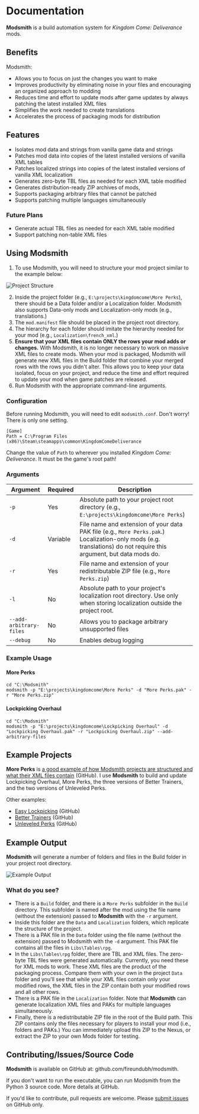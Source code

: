 <!-- TITLE: Modsmith -->

# Documentation
**Modsmith** is a build automation system for *Kingdom Come: Deliverance* mods.

## Benefits

Modsmith:

- Allows you to focus on just the changes you want to make
- Improves productivity by eliminating noise in your files and encouraging an organized approach to modding
- Reduces time and effort to update mods after game updates by always patching the latest installed XML files
- Simplifies the work needed to create translations
- Accelerates the process of packaging mods for distribution

## Features

- Isolates mod data and strings from vanilla game data and strings
- Patches mod data into copies of the latest installed versions of vanilla XML tables
- Patches localized strings into copies of the latest installed versions of vanilla XML localization
- Generates zero-byte TBL files as needed for each XML table modified
- Generates distribution-ready ZIP archives of mods,
- Supports packaging arbitrary files that cannot be patched
- Supports patching multiple languages simultaneously

### Future Plans

- Generate actual TBL files as needed for each XML table modified
- Support patching non-table XML files

## Using Modsmith

1. To use Modsmith, you will need to structure your mod project similar to the example below:

![Project Structure](https://i.imgur.com/K0BSRuX.jpg)

2. Inside the project folder (e.g., `E:\projects\kingdomcome\More Perks`), there should be a Data folder and/or a Localization folder. Modsmith also supports Data-only mods and Localization-only mods (e.g., translations.)
3. The `mod.manifest` file should be placed in the project root directory.
4. The hierarchy for each folder should imitate the hierarchy needed for your mod (e.g., `Localization\french_xml`.)
5. **Ensure that your XML files contain ONLY the rows your mod adds or changes.** With Modsmith, it is no longer necessary to work on massive XML files to create mods. When your mod is packaged, Modsmith will generate new XML files in the Build folder that combine your merged rows with the rows you didn't alter. This allows you to keep your data isolated, focus on your project, and reduce the time and effort required to update your mod when game patches are released.
6. Run Modsmith with the appropriate command-line arguments.

### Configuration

Before running Modsmith, you will need to edit `modsmith.conf`. Don't worry! There is only one setting.

```
[Game]
Path = C:\Program Files (x86)\Steam\steamapps\common\KingdomComeDeliverance
```

Change the value of `Path` to wherever you installed *Kingdom Come: Deliverance*. It must be the game's root path!

### Arguments

Argument | Required | Description
--- | --- | ---
`-p` | Yes | Absolute path to your project root directory (e.g., `E:\projects\kingdomcome\More Perks`)
`-d` | Variable | File name and extension of your data PAK file (e.g., `More Perks.pak`.) Localization-only mods (e.g. translations) do not require this argument, but data mods do.
`-r` | Yes | File name and extension of your redistributable ZIP file (e.g., `More Perks.zip`)
`-l` | No | Absolute path to your project's localization root directory. Use only when storing localization outside the project root.
`--add-arbitrary-files` | No | Allows you to package arbitrary unsupported files
`--debug` | No | Enables debug logging

### Example Usage

#### More Perks

```
cd "C:\Modsmith"
modsmith -p "E:\projects\kingdomcome\More Perks" -d "More Perks.pak" -r "More Perks.zip"
```

#### Lockpicking Overhaul

```
cd "C:\Modsmith"
modsmith -p "E:\projects\kingdomcome\Lockpicking Overhaul" -d "Lockpicking Overhaul.pak" -r "Lockpicking Overhaul.zip" --add-arbitrary-files
```

## Example Projects

**More Perks** is [a good example of how Modsmith projects are structured and what their XML files contain](https://github.com/fireundubh/kingdomcome/tree/master/More%20Perks) (GitHub). I use **Modsmith** to build and update Lockpicking Overhaul, More Perks, the three versions of Better Trainers, and the two versions of Unleveled Perks.

Other examples:

- [Easy Lockpicking](https://github.com/fireundubh/kingdomcome/tree/master/Easy%20Lockpicking) (GitHub)
- [Better Trainers](https://github.com/fireundubh/kingdomcome/tree/master/Better%20Trainers) (GitHub)
- [Unleveled Perks](https://github.com/fireundubh/kingdomcome/tree/master/Unleveled%20Perks) (GitHub)

## Example Output

**Modsmith** will generate a number of folders and files in the Build folder in your project root directory.

![Example Output](https://i.imgur.com/ySmeFqP.jpg)

### What do you see?

- There is a `Build` folder, and there is a `More Perks` subfolder in the `Build` directory. This subfolder is named after the mod using the file name (without the extension) passed to **Modsmith** with the `-r` argument.
- Inside this folder are the `Data` and `Localization` folders, which replicate the structure of the project.
- There is a PAK file in the `Data` folder using the file name (without the extension) passed to Modsmith with the `-d` argument. This PAK file contains all the files in `Libs\Tables\rpg`.
- In the `Libs\Tables\rpg` folder, there are TBL and XML files. The zero-byte TBL files were generated automatically. Currently, you need these for XML mods to work. These XML files are the product of the packaging process. Compare them with your own in the project `Data` folder and you'll see that while your XML files contain only your modified rows, the XML files in the ZIP contain both your modified rows and all other rows.
- There is a PAK file in the `Localization` folder. Note that **Modsmith** can generate localization XML files and PAKs for multiple languages simultaneously.
- Finally, there is a redistributable ZIP file in the root of the Build path. This ZIP contains only the files necessary for players to install your mod (i.e., folders and PAKs.) You can immediately upload this ZIP to the Nexus, or extract the ZIP to your own Mods folder for testing.

## Contributing/Issues/Source Code

**Modsmith** is available on GitHub at: github.com/fireundubh/modsmith.

If you don't want to run the executable, you can run Modsmith from the Python 3 source code. More details at GitHub.

If you'd like to contribute, pull requests are welcome. Please [submit issues](https://github.com/fireundubh/modsmith/issues) on GitHub only.